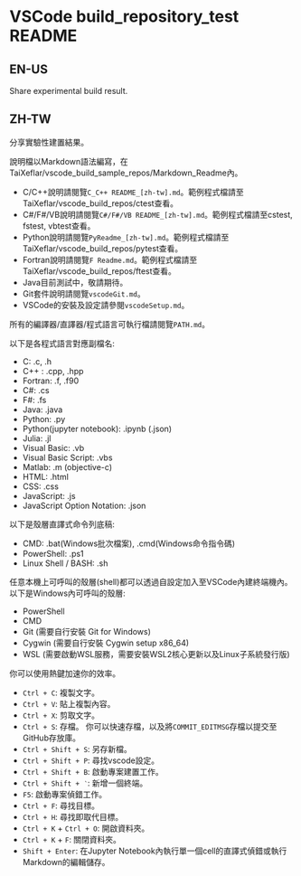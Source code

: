 # VSCode build_repository_test README

## EN-US

Share experimental build result.

## ZH-TW

分享實驗性建置結果。

說明檔以Markdown語法編寫，在TaiXeflar/vscode_build_sample_repos/Markdown_Readme內。

 - C/C++說明請閱覽`C_C++ README_[zh-tw].md`。範例程式檔請至TaiXeflar/vscode_build_repos/ctest查看。
 - C#/F#/VB說明請閱覽`C#/F#/VB README_[zh-tw].md`。範例程式檔請至cstest, fstest, vbtest查看。
 - Python說明請閱覽`PyReadme_[zh-tw].md`。範例程式檔請至TaiXeflar/vscode_build_repos/pytest查看。
 - Fortran說明請閱覽`F Readme.md`。範例程式檔請至TaiXeflar/vscode_build_repos/ftest查看。
 - Java目前測試中，敬請期待。
 - Git套件說明請閱覽`vscodeGit.md`。
 - VSCode的安裝及設定請參閱`vscodeSetup.md`。

所有的編譯器/直譯器/程式語言可執行檔請閱覽`PATH.md`。

以下是各程式語言對應副檔名:

  -  C: .c, .h
  -  C++ : .cpp, .hpp
  -  Fortran: .f, .f90
  -  C#: .cs
  -  F#: .fs
  -  Java: .java
  -  Python: .py
  -  Python(jupyter notebook): .ipynb (.json)
  -  Julia: .jl
  -  Visual Basic: .vb
  -  Visual Basic Script: .vbs
  -  Matlab: .m (objective-c)
  -  HTML: .html
  -  CSS: .css
  -  JavaScript: .js
  -  JavaScript Option Notation: .json

以下是殼層直譯式命令列底稿:

  -  CMD: .bat(Windows批次檔案), .cmd(Windows命令指令碼)
  -  PowerShell: .ps1
  -  Linux Shell / BASH: .sh

任意本機上可呼叫的殼層(shell)都可以透過自設定加入至VSCode內建終端機內。
以下是Windows內可呼叫的殼層:

 - PowerShell
 - CMD
 - Git (需要自行安裝 Git for Windows)
 - Cygwin (需要自行安裝 Cygwin setup x86_64)
 - WSL (需要啟動WSL服務，需要安裝WSL2核心更新以及Linux子系統發行版)

你可以使用熱鍵加速你的效率。

  - `Ctrl + C`: 複製文字。
  - `Ctrl + V`: 貼上複製內容。
  - `Ctrl + X`: 剪取文字。
  - `Ctrl + S`: 存檔。 你可以快速存檔，以及將`COMMIT_EDITMSG`存檔以提交至GitHub存放庫。
  - `Ctrl + Shift + S`: 另存新檔。
  - `Ctrl + Shift + P`: 尋找vscode設定。
  - `Ctrl + Shift + B`: 啟動專案建置工作。
  - `Ctrl + Shift + ‵`: 新增一個終端。
  - `F5`: 啟動專案偵錯工作。
  - `Ctrl + F`: 尋找目標。
  - `Ctrl + H`: 尋找即取代目標。
  - `Ctrl + K` + `Ctrl + O`: 開啟資料夾。
  - `Ctrl + K` + `F`: 關閉資料夾。
  - `Shift + Enter`: 在Jupyter Notebook內執行單一個cell的直譯式偵錯或執行Markdown的編輯儲存。

